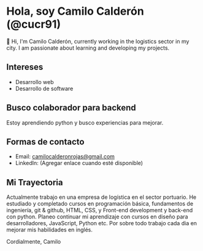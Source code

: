 # Hola, soy Camilo Calderón (@cucr91)

👋 Hi, I'm Camilo Calderón, currently working in the logistics sector in my city. I am passionate about learning and developing my projects.

## Intereses
- Desarrollo web
- Desarrollo de software

## Busco colaborador para backend
Estoy aprendiendo python y busco experiencias para mejorar.

## Formas de contacto
- Email: camilocalderonrojas@gmail.com
- LinkedIn: (Agregar enlace cuando esté disponible)

## Mi Trayectoria
Actualmente trabajo en una empresa de logística en el sector portuario. He estudiado y completado cursos en programación básica, fundamentos de ingeniería, git & github, HTML, CSS, y Front-end development y back-end con python. Planeo continuar mi aprendizaje con cursos en diseño para desarrolladores, JavaScript, Python etc. 
Por sobre todo  trabajo cada dia en mejorar  mis habilidades en inglés.

Cordialmente,
Camilo

